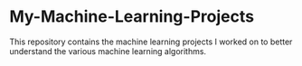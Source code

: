 # My-Machine-Learning-Projects
This repository contains the machine learning projects I worked on to better understand the various machine learning algorithms. 
